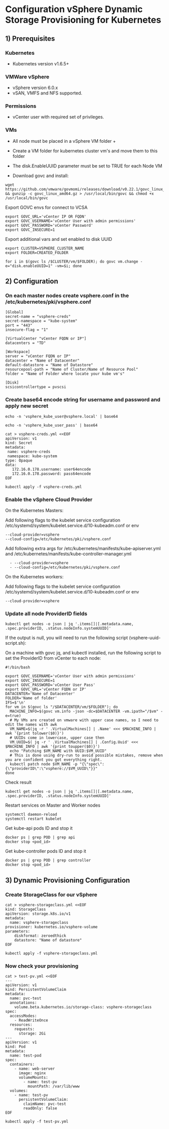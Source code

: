 # Configuration vSphere Dynamic Storage Provisioning for Kubernetes

## 1) Prerequisites

### Kubernetes

- Kubernetes version v1.6.5+

### VMWare vSphere

- vSphere version 6.0.x
- vSAN, VMFS and NFS supported.

### Permissions

- vCenter user with required set of privileges.

### VMs

- All node must be placed in a vSphere VM folder + 

- Create a VM folder for kubernetes cluster vm's and move them to this folder

- The disk.EnableUUID parameter must be set to TRUE for each Node VM
  
- Download govc and install: 

```
wget https://github.com/vmware/govmomi/releases/download/v0.22.1/govc_linux_amd64.gz && gunzip -c govc_linux_amd64.gz > /usr/local/bin/govc && chmod +x /usr/local/bin/govc
```

Export GOVC envs for connect to VCSA

```
export GOVC_URL='vCenter IP OR FQDN'
export GOVC_USERNAME='vCenter User with admin permissions'
export GOVC_PASSWORD='vCenter Password'
export GOVC_INSECURE=1
```

Export additional vars and set enabled to disk UUID

```
export CLUSTER=VSPHERE_CLUSTER_NAME
export FOLDER=CREATED_FOLDER

for i in $(govc ls /$CLUSTER/vm/$FOLDER); do govc vm.change -e="disk.enableUUID=1" -vm=$i; done
```  

## 2) Configuration

### On each master nodes create vsphere.conf in the /etc/kubernetes/pki/vsphere.conf

```
[Global]
secret-name = "vsphere-creds"
secret-namespace = "kube-system"
port = "443"
insecure-flag = "1"

[VirtualCenter "vCenter FQDN or IP"]
datacenters = "TD"

[Workspace]
server = "vCenter FQDN or IP"
datacenter = "Name of Datacenter"
default-datastore = "Name of Datastore"
resourcepool-path = "Name of Cluster/Name of Resource Pool"
folder = "Name of Folder where locate your kube vm's"

[Disk]
scsicontrollertype = pvscsi
```

### Create base64 encode string for username and password and apply new secret
```
echo -n 'vsphere_kube_user@vsphere.local' | base64

echo -n 'vsphere_kube_user_pass' | base64

cat > vsphere-creds.yml <<EOF
apiVersion: v1
kind: Secret
metadata:
 name: vsphere-creds
 namespace: kube-system
type: Opaque
data:
   172.16.0.178.username: user64encode
   172.16.0.178.password: pass64encode
EOF

kubectl apply -f vsphere-creds.yml
```

### Enable the vSphere Cloud Provider

On the Kubernetes Masters:

Add following flags to the kubelet service configuration /etc/systemd/system/kubelet.service.d/10-kubeadm.conf or env

```
--cloud-provider=vsphere
--cloud-config=/etc/kubernetes/pki/vsphere.conf
```

Add following extra args for /etc/kubernetes/manifests/kube-apiserver.yml and /etc/kubernetes/manifests/kube-controller-manager.yml

```
  - --cloud-provider=vsphere
  - --cloud-config=/etc/kubernetes/pki/vsphere.conf
```

On the Kubernetes workers:

Add following flags to the kubelet service configuration /etc/systemd/system/kubelet.service.d/10-kubeadm.conf or env

```
--cloud-provider=vsphere
```

### Update all node ProviderID fields

```
kubectl get nodes -o json | jq '.items[]|[.metadata.name, .spec.providerID, .status.nodeInfo.systemUUID]'
```

If the output is null, you will need to run the following script (vsphere-uuid-script.sh):

On a machine with govc jq, and kubectl installed, run the following script to set the ProviderID from vCenter to each node:

```
#!/bin/bash

export GOVC_USERNAME='vCenter User with admin permissions'
export GOVC_INSECURE=1
export GOVC_PASSWORD='vCenter User Pass'
export GOVC_URL='vCenter FQDN or IP'
DATACENTER='Name of Datacenter'
FOLDER='Name of folder'
IFS=$'\n'
for vm in $(govc ls "/$DATACENTER/vm/$FOLDER"); do
  MACHINE_INFO=$(govc vm.info -json -dc=$DATACENTER -vm.ipath="/$vm" -e=true)
  # My VMs are created on vmware with upper case names, so I need to edit the names with awk
  VM_NAME=$(jq -r ' .VirtualMachines[] | .Name' <<< $MACHINE_INFO | awk '{print tolower($0)}')
  # UUIDs come in lowercase, upper case then
  VM_UUID=$( jq -r ' .VirtualMachines[] | .Config.Uuid' <<< $MACHINE_INFO | awk '{print toupper($0)}')
  echo "Patching $VM_NAME with UUID:$VM_UUID"
  # This is done using dry-run to avoid possible mistakes, remove when you are confident you got everything right.
  kubectl patch node $VM_NAME -p "{\"spec\":{\"providerID\":\"vsphere://$VM_UUID\"}}"
done
```

Check result

```
kubectl get nodes -o json | jq '.items[]|[.metadata.name, .spec.providerID, .status.nodeInfo.systemUUID]'
```

Restart services on Master and Worker nodes

```
systemctl daemon-reload
systemctl restart kubelet
```

Get kube-api pods ID and stop it

```
docker ps | grep POD | grep api 
docker stop <pod_id>
```

Get kube-controller pods ID and stop it

```
docker ps | grep POD | grep controller 
docker stop <pod_id>
```

## 3) Dynamic Provisioning Configuration

### Create StorageClass for our vSphere

```
cat > vsphere-storageclass.yml <<EOF
kind: StorageClass
apiVersion: storage.k8s.io/v1
metadata:
  name: vsphere-storageclass
provisioner: kubernetes.io/vsphere-volume
parameters:
    diskformat: zeroedthick
    datastore: "Name of datastore"
EOF

kubectl apply -f vsphere-storageclass.yml
```

### Now check your provisioning 

```
cat > test-pv.yml <<EOF
---
apiVersion: v1
kind: PersistentVolumeClaim
metadata:
  name: pvc-test
  annotations:
    volume.beta.kubernetes.io/storage-class: vsphere-storageclass
spec:
  accessModes:
    - ReadWriteOnce
  resources:
    requests:
      storage: 2Gi
---
apiVersion: v1
kind: Pod
metadata:
  name: test-pod
spec:
  containers:
    - name: web-server
      image: nginx
      volumeMounts:
        - name: test-pv
          mountPath: /var/lib/www
  volumes:
    - name: test-pv
      persistentVolumeClaim:
        claimName: pvc-test
        readOnly: false
EOF

kubectl apply -f test-pv.yml
```
